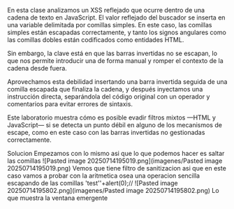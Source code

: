 En esta clase analizamos un XSS reflejado que ocurre dentro de una cadena de texto en JavaScript. El valor reflejado del buscador se inserta en una variable delimitada por comillas simples. En este caso, las comillas simples están escapadas correctamente, y tanto los signos angulares como las comillas dobles están codificados como entidades HTML.

Sin embargo, la clave está en que las barras invertidas no se escapan, lo que nos permite introducir una de forma manual y romper el contexto de la cadena desde fuera.

Aprovechamos esta debilidad insertando una barra invertida seguida de una comilla escapada que finaliza la cadena, y después inyectamos una instrucción directa, separándola del código original con un operador y comentarios para evitar errores de sintaxis.

Este laboratorio muestra cómo es posible evadir filtros mixtos —HTML y JavaScript— si se detecta un punto débil en alguno de los mecanismos de escape, como en este caso con las barras invertidas no gestionadas correctamente.

Solucion
Empezamos con lo mismo asi que lo que podemos hacer es saltar las comillas 
![Pasted image 20250714195019.png](imagenes/Pasted image 20250714195019.png)
Vemos que tiene filtro de sanitizacion
asi que en este caso vamos a probar con la aritmetica osea una operacion sencilla escapando de las comillas
'test'\'+alert(0);//
![Pasted image 20250714195802.png](imagenes/Pasted image 20250714195802.png)
Lo que muestra la ventana emergente

